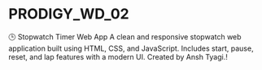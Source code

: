 # PRODIGY_WD_02
 🕒 Stopwatch Timer Web App  A clean and responsive stopwatch web application built using HTML, CSS, and JavaScript. Includes start, pause, reset, and lap features with a modern UI.  Created by Ansh Tyagi.!
